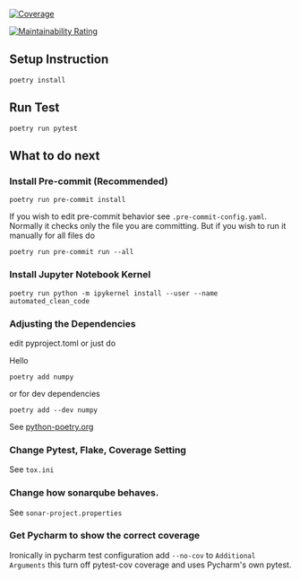 [![Coverage](https://sonarcloud.io/api/project_badges/measure?project=MUIC-Modern-Software-Engineering_automated-clean-code&metric=coverage)](https://sonarcloud.io/summary/new_code?id=MUIC-Modern-Software-Engineering_automated-clean-code)

[![Maintainability Rating](https://sonarcloud.io/api/project_badges/measure?project=MUIC-Modern-Software-Engineering_automated-clean-code&metric=sqale_rating)](https://sonarcloud.io/summary/new_code?id=MUIC-Modern-Software-Engineering_automated-clean-code)

## Setup Instruction
```
poetry install
```

## Run Test
```
poetry run pytest
```

## What to do next

### Install Pre-commit (Recommended)
```
poetry run pre-commit install
```
If you wish to edit pre-commit behavior see ```.pre-commit-config.yaml```.
Normally it checks only the file you are committing. But if you wish to run it manually for all files do
```
poetry run pre-commit run --all
```

### Install Jupyter Notebook Kernel
```
poetry run python -m ipykernel install --user --name automated_clean_code
```

### Adjusting the Dependencies
edit pyproject.toml or just do

Hello 
```
poetry add numpy
```
or for dev dependencies
```
poetry add --dev numpy
```
See [python-poetry.org](https://python-poetry.org/)

### Change Pytest, Flake, Coverage Setting
See ```tox.ini```

### Change how sonarqube behaves.
See ```sonar-project.properties```

### Get Pycharm to show the correct coverage
Ironically in pycharm test configuration add `--no-cov` to `Additional Arguments` this turn off pytest-cov coverage and uses Pycharm's own pytest.
